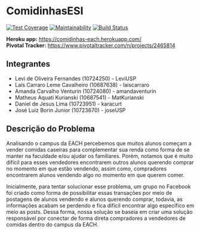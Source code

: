 # ComidinhasESI

[![Test Coverage](https://api.codeclimate.com/v1/badges/a99a88d28ad37a79dbf6/test_coverage)](https://codeclimate.com/github/laiscarraro/ComidinhasESI/test_coverage)
[![Maintainability](https://api.codeclimate.com/v1/badges/a99a88d28ad37a79dbf6/maintainability)](https://codeclimate.com/github/laiscarraro/ComidinhasESI/maintainability)
[![Build Status](https://travis-ci.com/laiscarraro/ComidinhasESI.svg?branch=master)](https://travis-ci.com/laiscarraro/ComidinhasESI)

**Heroku app:** https://comidinhas-each.herokuapp.com/  
**Pivotal Tracker:** https://www.pivotaltracker.com/n/projects/2465814

## Integrantes
 - Levi de Oliveira Fernandes (10724250) - LeviUSP
 - Laís Carraro Leme Cavalheiro (10687638) - laiscarraro
 - Amanda Carvalho Venturin (10724080) - amandaventurin
 - Matheus Aquati Kurianski (10687541) - MatKurianski
 - Daniel de Jesus Lima (10723951) - karacurt
 - José Luiz Borin Junior (10723670) - joseUSP
 
## Descrição do Problema
  Analisando o campus da EACH percebemos que muitos alunos começam a vender comidas caseiras para complementar sua renda como forma de se manter na faculdade e/ou ajudar os familiares. Porém, notamos que é muito difícil para esses vendedores encontrarem outros alunos querendo comprar no momento em que estão vendendo, assim como, compradores encontrarem alunos vendendo algo no momento em que querem comer. 
  
  Inicialmente, para tentar solucionar esse problema, um grupo no Facebook foi criado como forma de possibilitar essas transações por meio de postagens de alunos vendendo e alunos querendo comprar, todavia, as informações acabam se perdendo e fica difícil encontrar algo específico em meio as posts. Dessa forma, nossa solução se baseia em criar uma solução responsável por conectar de forma direta compradores a vendedores de comidas dentro do campus da EACH.
